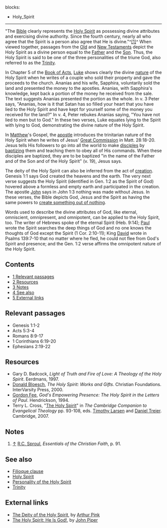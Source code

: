 blocks:
- Holy_Spirit
---
"The [Bible](Bible "Bible") clearly represents the
[Holy Spirit](Holy_Spirit "Holy Spirit") as possessing divine
attributes and exercising divine authority. Since the fourth
century, nearly all who agree that the Spirit is a person also
agree that He is divine."^[[1]](#note-0)^ When viewed together,
passages from the [Old](Old_Testament "Old Testament") and
[New Testaments](New_Testament "New Testament") depict the Holy
Spirit as a divine person equal to the
[Father](God_the_Father "God the Father") and the
[Son](Jesus "Jesus"). Thus, the Holy Spirit is said to be one of
the three personalities of the triune God, also referred to as the
[Trinity](Trinity "Trinity").

In Chapter 5 of the [Book of Acts](Book_of_Acts "Book of Acts"),
[Luke](Luke "Luke") shows clearly the divine
[nature](Nature "Nature") of the Holy Spirit when he writes of a
couple who sold their property and gave the proceeds to the church.
Ananias and his wife, Sapphira, voluntarily sold the land and
presented the money to the apostles. Ananias, with Sapphira's
knowledge, kept back a portion of the money he received from the
sale. The text suggests Ananias presented the portion as the whole.
In v. 3 Peter says, "Ananias, how is it that Satan has so filled
your heart that you have lied to the Holy Spirit and have kept for
yourself some of the money you received for the land?" In v. 4,
Peter rebukes Ananias saying, "You have not lied to men but to
God." In these two verses, Luke equates lying to the Spirit with
lying to God, demonstrating the divine nature of the Holy Spirit.

In [Matthew](Matthew "Matthew")'s Gospel, the
[apostle](Apostle "Apostle") introduces the trinitarian nature of
the Holy Spirit when he writes of Jesus'
[Great Commission](Great_Commission "Great Commission") in Matt.
28:18-20. Jesus tells His followers to go into all the world to
make [disciples](Disciple "Disciple") by
[baptizing](Baptism "Baptism") them and teaching them to obey all
of His commands. When these disciples are baptized, they are to be
baptized "in the name of the Father and of the Son and of the Holy
Spirit" (v. 19), Jesus says.

The deity of the Holy Spirit can also be inferred from the act of
[creation](Creation "Creation"). Genesis 1:1 says God created the
heavens and the earth. The very next verse suggests the Holy Spirit
(identified in Gen. 1:2 as the Spirit of God) hovered above a
formless and empty earth and participated in the creation. The
apostle [John](John "John") says in John 1:3 nothing was made
without Jesus. In these verses, the Bible depicts God, Jesus and
the Spirit as having the same powers to
[create something out of nothing](Creation_ex_nihilo "Creation ex nihilo").

Words used to describe the divine attributes of God, like eternal,
omniscient, omnipresent, and omnipotent, can be applied to the Holy
Spirit, too. The writer of Hebrews spoke of the eternal Spirit
(Heb. 9:14); [Paul](Paul "Paul") wrote the Spirit searches the deep
things of God and no one knows the thoughts of God except the
Spirit (1 Cor. 2:10-11); King [David](David "David") wrote in
Psalms 139:7-10 that no matter where he fled, he could not flee
from God's Spirit and presence; and the Gen. 1:2 verse affirms the
omnipotent nature of the Holy Spirit.


## Contents

-   [1 Relevant passages](#Relevant_passages)
-   [2 Resources](#Resources)
-   [3 Notes](#Notes)
-   [4 See also](#See_also)
-   [5 External links](#External_links)

## Relevant passages

-   Genesis 1:1-2
-   Acts 5:3-4
-   Romans 8:9-17
-   1 Corinthians 6:19-20
-   Ephesians 2:19-22

## Resources

-   Gary D. Badcock,
    *Light of Truth and Fire of Love: A Theology of the Holy Spirit*.
    Eerdmans, 1997.
-   [Donald Bloesch](Donald_Bloesch "Donald Bloesch"),
    *The Holy Spirit: Works and Gifts*. Christian Foundations.
    InterVarsity Press, 2000.
-   [Gordon Fee](Gordon_Fee "Gordon Fee"),
    *God's Empowering Presence: The Holy Spirit in the Letters of Paul*.
    Hendrickson, 1994.
-   Terry L. Cross,
    "[The Holy Spirit](http://www.google.com/books?id=vlmXBe0RPxYC&printsec=frontcover&dq=cambridge+companion+to+evangelical+theology&ei=dBWkR8LlN4P0jgHqheGuCg&sig=spPUC-4eUWP6Qjf1BazJLgtj2sM#PPA93,M1)"
    in *The Cambridge Companion to Evangelical Theology* pp. 93-108,
    eds. [Timothy Larsen](Timothy_Larsen "Timothy Larsen") and
    [Daniel Treier](Daniel_Treier "Daniel Treier"). Cambridge, 2007.

## Notes

1.  [↑](#ref-0) [R.C. Sproul](R.C._Sproul "R.C. Sproul"),
    *Essentials of the Christian Faith*, p. 91.

## See also

-   [Filioque clause](Filioque_clause "Filioque clause")
-   [Holy Spirit](Holy_Spirit "Holy Spirit")
-   [Personality of the Holy Spirit](Personality_of_the_Holy_Spirit "Personality of the Holy Spirit")
-   [Trinity](Trinity "Trinity")

## External links

-   [The Deity of the Holy Spirit](http://www.pbministries.org/books/pink/Holy_Spirit/spirit_03.htm),
    by [Arthur Pink](Arthur_Pink "Arthur Pink")
-   [The Holy Spirit: He Is God!](http://www.desiringgod.org/ResourceLibrary/Sermons/ByDate/1984/423_The_Holy_Spirit_He_Is_God/),
    by [John Piper](John_Piper "John Piper")



